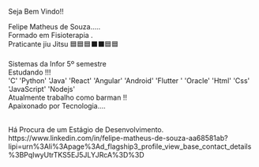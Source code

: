 Seja Bem Vindo!!
<!--
**Felipemds86/Felipemds86** is a ✨ _special_ ✨ repository because its `README.md` (this file) appears on your GitHub profile.

Here are some ideas to get you started:

- 🔭 I’m currently working on ...
- 🌱 I’m currently learning ...
- 👯 I’m looking to collaborate on ...
- 🤔 I’m looking for help with ...
- 💬 Ask me about ...
- 📫 How to reach me: ...
- 😄 Pronouns: ...
- ⚡ Fun fact: ...
-->


Felipe Matheus de Souza.....
<br>
Formado em Fisioterapia .
<br>
Praticante jiu Jitsu 🟦🟦🟦⬛⬛🟦🟦<br>
<br>
Sistemas da Infor  5º semestre 
<br>
Estudando !!!<br>
'C'
'Python'
'Java'
'React'
'Angular'
'Android'
'Flutter '
'Oracle'
'Html'
'Css'
'JavaScript'
'Nodejs'
<br>
Atualmente  trabalho como barman !!
<br>
Apaixonado por Tecnologia....

<br>
Há Procura de um Estágio de Desenvolvimento.
<br>
https://www.linkedin.com/in/felipe-matheus-de-souza-aa68581ab?lipi=urn%3Ali%3Apage%3Ad_flagship3_profile_view_base_contact_details%3BPqIwyUtrTKS5EJ5JLYJRcA%3D%3D
